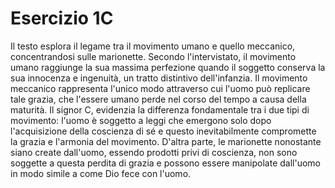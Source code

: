 # Esercizio 1C

Il testo esplora il legame tra il movimento umano e quello meccanico, concentrandosi sulle marionette. Secondo l'intervistato, il movimento umano raggiunge la sua massima perfezione quando il soggetto conserva la sua innocenza e ingenuità, un tratto distintivo dell'infanzia. Il movimento meccanico rappresenta l'unico modo attraverso cui l'uomo può replicare tale grazia, che l'essere umano perde nel corso del tempo a causa della maturità. Il signor C, evidenzia la differenza fondamentale tra i due tipi di movimento: l'uomo è soggetto a leggi che emergono solo dopo l'acquisizione della coscienza di sé e questo inevitabilmente compromette la grazia e l'armonia del movimento. D'altra parte, le marionette nonostante siano create dall'uomo, essendo prodotti privi di coscienza, non sono soggette a questa perdita di grazia e possono essere manipolate dall'uomo in modo simile a come Dio fece con l'uomo. 